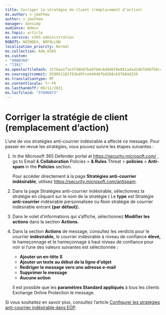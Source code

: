 ```yaml
---
title: Corriger la stratégie de client (remplacement d’action)
ms.author: v-jmathew
author: v-jmathew
manager: dansimp
audience: Admin
ms.topic: article
ms.service: o365-administration
ROBOTS: NOINDEX, NOFOLLOW
localization_priority: Normal
ms.collection: Adm_O365
ms.custom:
- "9000760"
- "7391"
ms.openlocfilehash: 157baa1f1e3f48b47ba07b8c6d446f8e081a4ad24b7d48f50c4fc5af5518cdd6
ms.sourcegitcommit: 920051182781bd97ce4d4d6fbd268cb37b84d239
ms.translationtype: MT
ms.contentlocale: fr-FR
ms.lasthandoff: 08/11/2021
ms.locfileid: "57896073"
---
```

# <a name="fix-tenant-policy-action-override"></a>Corriger la stratégie de client (remplacement d’action)

L’une de vos stratégies anti-courrier indésirable a affecté ce message. Pour passer en revue les stratégies, vous pouvez suivre les étapes suivantes :

1. In the Microsoft 365 Defender portal at <https://security.microsoft.com/> , go to Email & **Collaboration** Policies \> **& Rules** Threat \> **policies** \> **Anti-spam** in the **Policies** section.

   Pour accéder directement à la page **Stratégies anti-courrier indésirable**, utilisez <https://security.microsoft.com/antispam>.

2. Dans la page Stratégies anti-courrier indésirable, sélectionnez la stratégie en cliquant sur  le nom de la stratégie ( Le **type** est Stratégie **anti-courrier** indésirable personnalisée ou Nom stratégie de courrier indésirable entrant  **(par défaut)**).
3. Dans le volet d’informations qui s’affiche, sélectionnez **Modifier les actions** dans la section **Actions.**
4. Dans la section **Actions** de message, consultez les verdicts  pour le courrier **indésirable,** le courrier indésirable à niveau de confiance **élevé,** le hameçonnage et le hameçonnage à haut niveau de confiance pour voir si l’une des valeurs suivantes est sélectionnée :
   - **Ajouter un en-tête X**
   - **Ajouter un texte au début de la ligne d'objet**
   - **Rediriger le message vers une adresse e-mail**
   - **Supprimer le message**
   - **Aucune action**

   Il est possible que les **paramètres Standard appliqués** à tous les clients Exchange Online Protection le message.

Si vous souhaitez en savoir plus, consultez l’article [Configurer les stratégies anti-courrier indésirable dans EOP](https://docs.microsoft.com/microsoft-365/security/office-365-security/configure-your-spam-filter-policies).
